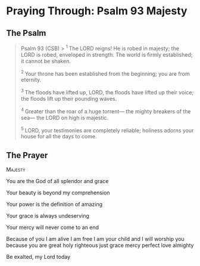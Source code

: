 # Praying Through: Psalm 93 Majesty

## The Psalm

>Psalm 93 (CSB)  >
><sup> 1  </sup>The LORD reigns! He is robed in majesty; the LORD is robed, enveloped in strength. The world is firmly established; it cannot be shaken. 
>
><sup> 2  </sup>Your throne has been established from the beginning; you are from eternity. 
>
><sup> 3  </sup>The floods have lifted up, LORD, the floods have lifted up their voice; the floods lift up their pounding waves. 
>
><sup> 4  </sup>Greater than the roar of a huge torrent— the mighty breakers of the sea— the LORD on high is majestic. 
>
><sup> 5  </sup>LORD, your testimonies are completely reliable; holiness adorns your house for all the days to come.

## The Prayer

<div style="font-variant: small-caps;">
Majesty
</div>


You are the God
  of all splendor and grace

Your beauty is
  beyond my comprehension

Your power is
  the definition of amazing

Your grace is
  always undeserving

Your mercy
  will never come to an end

Because of you
  I am alive
  I am free
  I am your child
  and I will worship you
  because you are great
  holy
  righteous
  just
  grace
  mercy
  perfect
  love
  almighty

Be exalted, my Lord
  today



